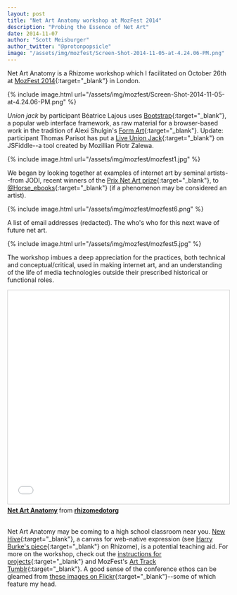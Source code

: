 ```yaml
---
layout: post
title: "Net Art Anatomy workshop at MozFest 2014"
description: "Probing the Essence of Net Art"
date: 2014-11-07
author: "Scott Meisburger"
author_twitter: "@protonpopsicle"
image: "/assets/img/mozfest/Screen-Shot-2014-11-05-at-4.24.06-PM.png"
---
```


<span class="underline">Net Art Anatomy</span> is a Rhizome workshop which I facilitated on October 26th at [MozFest 2014](http://2014.mozillafestival.org/){:target="_blank"} in London.

{% include image.html url="/assets/img/mozfest/Screen-Shot-2014-11-05-at-4.24.06-PM.png" %}

 _Union jack_ by participant Béatrice Lajous uses [Bootstrap](http://getbootstrap.com/){:target="_blank"}, a popular web interface framework, as raw material for a browser-based work in the tradition of Alexi Shulgin's [Form Art](http://www.c3.hu/collection/form/){:target="_blank"}. Update: participant Thomas Parisot has put a [Live Union Jack](http://jsfiddle.net/oncletom/exgun5nc/embedded/result/){:target="_blank"} on JSFiddle--a tool created by Mozillian Piotr Zalewa.

<!--more-->

{% include image.html url="/assets/img/mozfest/mozfest1.jpg" %}

We began by looking together at examples of internet art by seminal artists--from JODI, recent winners of the [Prix Net Art prize](http://prixnetart.org/){:target="_blank"}, to [@Horse_ebooks](https://twitter.com/Horse_ebooks){:target="_blank"} (if a phenomenon may be considered an artist).

{% include image.html url="/assets/img/mozfest/mozfest6.png" %}

A list of email addresses (redacted). The who's who for this next wave of future net art.

{% include image.html url="/assets/img/mozfest/mozfest5.jpg" %}

The workshop imbues a deep appreciation for the practices, both technical and conceptual/critical, used in making internet art, and an understanding of the life of media technologies outside their prescribed historical or functional roles.

<iframe src="//www.slideshare.net/slideshow/embed_code/40978339" width="595" height="485" frameborder="0" marginwidth="0" marginheight="0" scrolling="no" style="border:1px solid #CCC; border-width:1px; margin-bottom:5px; max-width: 100%;" allowfullscreen> </iframe> <div style="margin-bottom:5px"> <strong> <a href="//www.slideshare.net/rhizomedotorg/net-art-anatomy-by-rhizome" title="Net Art Anatomy" target="_blank">Net Art Anatomy</a> </strong> from <strong><a href="//www.slideshare.net/rhizomedotorg" target="_blank">rhizomedotorg</a></strong> </div>

<br><span class="underline">Net Art Anatomy</span> may be coming to a high school classroom near you. [New Hive](http://newhive.com/){:target="_blank"}, a canvas for web-native expression (see [Harry Burke's piece](http://rhizome.org/editorial/2014/aug/26/new-hive/){:target="_blank"} on Rhizome), is a potential teaching aid. For more on the workshop, check out the [instructions for projects](http://labs.rhizome.org/net-art-anatomy){:target="_blank"} and MozFest's [Art Track Tumblr](http://mozfestartoftheweb.tumblr.com/){:target="_blank"}. A good sense of the conference ethos can be gleamed from [these images on Flickr](https://secure.flickr.com/photos/neon_lobster/sets/72157648629817189/){:target="_blank"}--some of which feature my head.
